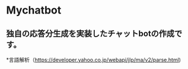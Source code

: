 # Mychatbot
## 独自の応答分生成を実装したチャットbotの作成です。  
*言語解析（https://developer.yahoo.co.jp/webapi/jlp/ma/v2/parse.html)
